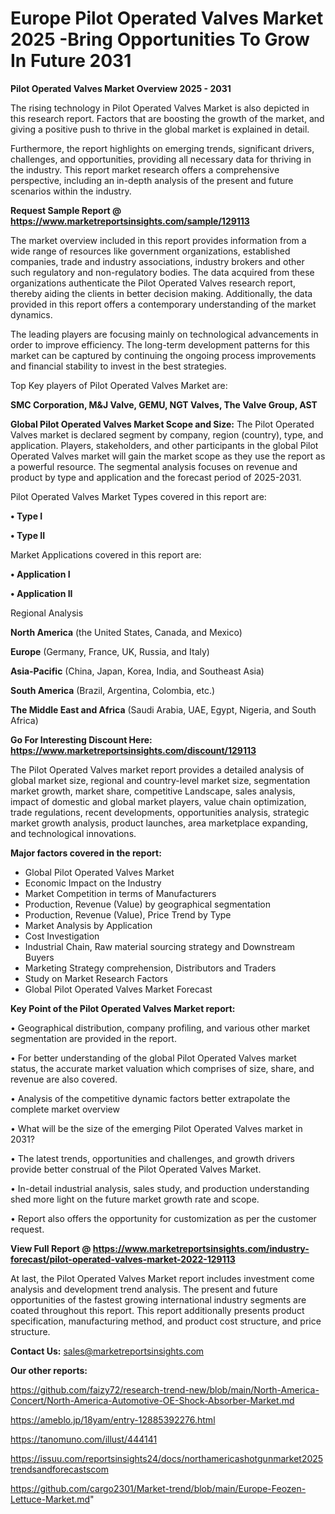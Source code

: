  # Europe Pilot Operated Valves Market 2025 -Bring Opportunities To Grow In Future 2031

<Strong> Pilot Operated Valves Market Overview 2025 - 2031</strong>

The rising technology in Pilot Operated Valves Market is also depicted in this research report. Factors that are boosting the growth of the market, and giving a positive push to thrive in the global market is explained in detail.

Furthermore, the report highlights on emerging trends, significant drivers, challenges, and opportunities, providing all necessary data for thriving in the industry. This report market research offers a comprehensive perspective, including an in-depth analysis of the present and future scenarios within the industry.

<strong>Request Sample Report @ <a href=https://www.marketreportsinsights.com/sample/129113>https://www.marketreportsinsights.com/sample/129113</a></strong>

The market overview included in this report provides information from a wide range of resources like government organizations, established companies, trade and industry associations, industry brokers and other such regulatory and non-regulatory bodies. The data acquired from these organizations authenticate the Pilot Operated Valves research report, thereby aiding the clients in better decision making. Additionally, the data provided in this report offers a contemporary understanding of the market dynamics.

The leading players are focusing mainly on technological advancements in order to improve efficiency. The long-term development patterns for this market can be captured by continuing the ongoing process improvements and financial stability to invest in the best strategies.

Top Key players of Pilot Operated Valves Market are:

<strong>SMC Corporation, M&J Valve, GEMU, NGT Valves, The Valve Group, AST</strong>

<strong><b>Global Pilot Operated Valves Market Scope and Size:</b></strong>
The Pilot Operated Valves market is declared segment by company, region (country), type, and application. Players, stakeholders, and other participants in the global Pilot Operated Valves market will gain the market scope as they use the report as a powerful resource. The segmental analysis focuses on revenue and product by type and application and the forecast period of 2025-2031.

Pilot Operated Valves Market Types covered in this report are:

<strong>• Type I

• Type II</strong>

Market Applications covered in this report are:

<strong>• Application I

• Application II</strong> 

Regional Analysis

<strong>North America</strong> (the United States, Canada, and Mexico)

<strong>Europe</strong> (Germany, France, UK, Russia, and Italy)

<strong>Asia-Pacific</strong> (China, Japan, Korea, India, and Southeast Asia)

<strong>South America</strong> (Brazil, Argentina, Colombia, etc.)

<strong>The Middle East and Africa</strong> (Saudi Arabia, UAE, Egypt, Nigeria, and South Africa)

<strong>Go For Interesting Discount Here: <a href=https://www.marketreportsinsights.com/discount/129113>https://www.marketreportsinsights.com/discount/129113</a></strong>

The Pilot Operated Valves market report provides a detailed analysis of global market size, regional and country-level market size, segmentation market growth, market share, competitive Landscape, sales analysis, impact of domestic and global market players, value chain optimization, trade regulations, recent developments, opportunities analysis, strategic market growth analysis, product launches, area marketplace expanding, and technological innovations.

<strong><b>Major factors covered in the report:</b></strong>
<ul>
  <li>Global Pilot Operated Valves Market </li>
  <li>Economic Impact on the Industry</li>
  <li>Market Competition in terms of Manufacturers</li>
  <li>Production, Revenue (Value) by geographical segmentation</li>
  <li>Production, Revenue (Value), Price Trend by Type</li>
  <li>Market Analysis by Application</li>
  <li>Cost Investigation</li>
  <li>Industrial Chain, Raw material sourcing strategy and Downstream Buyers</li>
  <li>Marketing Strategy comprehension, Distributors and Traders</li>
  <li>Study on Market Research Factors</li>
  <li>Global Pilot Operated Valves Market Forecast</li>
</ul>

<strong><b>Key Point of the Pilot Operated Valves Market report:</b></strong>

• Geographical distribution, company profiling, and various other market segmentation are provided in the report.

• For better understanding of the global Pilot Operated Valves market status, the accurate market valuation which comprises of size, share, and revenue are also covered.

• Analysis of the competitive dynamic factors better extrapolate the complete market overview

• What will be the size of the emerging Pilot Operated Valves market in 2031?

• The latest trends, opportunities and challenges, and growth drivers provide better construal of the Pilot Operated Valves Market.

• In-detail industrial analysis, sales study, and production understanding shed more light on the future market growth rate and scope.

• Report also offers the opportunity for customization as per the customer request.

<strong><b>View Full Report @ <a href=https://www.marketreportsinsights.com/industry-forecast/pilot-operated-valves-market-2022-129113>https://www.marketreportsinsights.com/industry-forecast/pilot-operated-valves-market-2022-129113</a></b></strong>


At last, the Pilot Operated Valves Market report includes investment come analysis and development trend analysis. The present and future opportunities of the fastest growing international industry segments are coated throughout this report. This report additionally presents product specification, manufacturing method, and product cost structure, and price structure.

<strong>Contact Us:</strong>
sales@marketreportsinsights.com

<strong>Our other reports:</strong>

<a href=https://github.com/faizy72/research-trend-new/blob/main/North-America-Concert/North-America-Automotive-OE-Shock-Absorber-Market.md>https://github.com/faizy72/research-trend-new/blob/main/North-America-Concert/North-America-Automotive-OE-Shock-Absorber-Market.md</a>

<a href=https://ameblo.jp/18yam/entry-12885392276.html>https://ameblo.jp/18yam/entry-12885392276.html</a>

<a href=https://tanomuno.com/illust/444141>https://tanomuno.com/illust/444141</a>

<a href=https://issuu.com/reportsinsights24/docs/northamericashotgunmarket2025trendsandforecastscom>https://issuu.com/reportsinsights24/docs/northamericashotgunmarket2025trendsandforecastscom</a>

<a href=https://github.com/cargo2301/Market-trend/blob/main/Europe-Feozen-Lettuce-Market.md>https://github.com/cargo2301/Market-trend/blob/main/Europe-Feozen-Lettuce-Market.md</a>"
